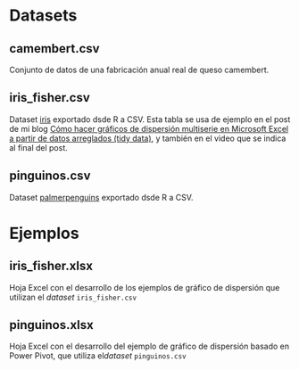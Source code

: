 # Datasets
## camembert.csv
Conjunto de datos de una fabricación anual real de queso camembert.
## iris_fisher.csv
Dataset [iris](https://es.wikipedia.org/wiki/Conjunto_de_datos_flor_iris) exportado dsde R a CSV. Esta tabla se usa de ejemplo en el post de mi blog [Cómo hacer gráficos de dispersión multiserie en Microsoft Excel a partir de datos arreglados (tidy data)](https://juanriera.github.io/blog/posts/excel-xy/), y también en el video que se indica al final del post.
## pinguinos.csv
Dataset [palmerpenguins](https://allisonhorst.github.io/palmerpenguins/) exportado dsde R a CSV. 

# Ejemplos
## iris_fisher.xlsx
Hoja Excel con el desarrollo de los ejemplos de gráfico de dispersión  que utilizan el *dataset* `iris_fisher.csv`
## pinguinos.xlsx
Hoja Excel con el desarrollo del ejemplo de gráfico de dispersión basado en Power Pivot, que utiliza el*dataset* `pinguinos.csv`
